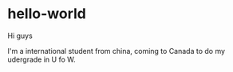 # hello-world

Hi guys

I'm a international student from china, coming to Canada to do my udergrade in U fo W.
